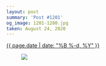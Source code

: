 ```yaml
---
layout: post
summary: 'Post #1201'
og_image: 1201-1280.jpg
taken: August 24, 2020
---
```


<div class="post">
 <time>
  <a href="/1201">
   {{ page.date | date: "%B %-d, %Y" }}
  </a>
 </time>
 <a href="/1201">
  <figure data-taken="8/24/2020">
   <img sizes="(min-width: 700px) 50vw, calc(100vw - 2rem)" src="{{ site.assets_url }}/1201-640.jpg" srcset="{{ site.assets_url }}/1201-320.jpg 320w, {{ site.assets_url }}/1201-640.jpg 640w, {{ site.assets_url }}/1201-960.jpg 960w, {{ site.assets_url }}/1201-1280.jpg 1280w"/>
  </figure>
 </a>
</div>
